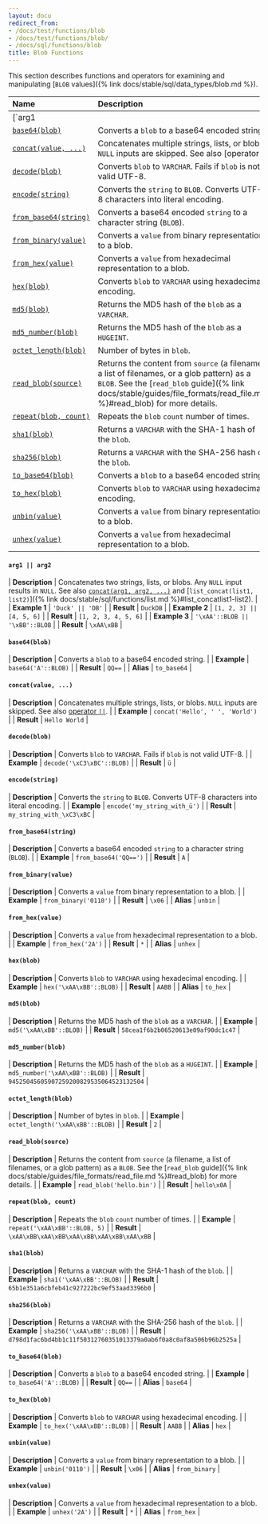 ```yaml
---
layout: docu
redirect_from:
- /docs/test/functions/blob
- /docs/test/functions/blob/
- /docs/sql/functions/blob
title: Blob Functions
---
```


<!-- markdownlint-disable MD001 -->

This section describes functions and operators for examining and manipulating [`BLOB` values]({% link docs/stable/sql/data_types/blob.md %}).

<!-- Start of section generated by scripts/generate_sql_function_docs.py; categories: [blob] -->
<!-- markdownlint-disable MD056 -->

| Name | Description |
|:--|:-------|
| [`arg1 || arg2`](#arg1--arg2) | Concatenates two strings, lists, or blobs. Any `NULL` input results in `NULL`. See also [`concat(arg1, arg2, ...)`](#concatvalue-) and [`list_concat(list1, list2)`]({% link docs/stable/sql/functions/list.md %}#list_concatlist1-list2). |
| [`base64(blob)`](#base64blob) | Converts a `blob` to a base64 encoded string. |
| [`concat(value, ...)`](#concatvalue-) | Concatenates multiple strings, lists, or blobs. `NULL` inputs are skipped. See also [operator `||`](#arg1--arg2). |
| [`decode(blob)`](#decodeblob) | Converts `blob` to `VARCHAR`. Fails if `blob` is not valid UTF-8. |
| [`encode(string)`](#encodestring) | Converts the `string` to `BLOB`. Converts UTF-8 characters into literal encoding. |
| [`from_base64(string)`](#from_base64string) | Converts a base64 encoded `string` to a character string (`BLOB`). |
| [`from_binary(value)`](#from_binaryvalue) | Converts a `value` from binary representation to a blob. |
| [`from_hex(value)`](#from_hexvalue) | Converts a `value` from hexadecimal representation to a blob. |
| [`hex(blob)`](#hexblob) | Converts `blob` to `VARCHAR` using hexadecimal encoding. |
| [`md5(blob)`](#md5blob) | Returns the MD5 hash of the `blob` as a `VARCHAR`. |
| [`md5_number(blob)`](#md5_numberblob) | Returns the MD5 hash of the `blob` as a `HUGEINT`. |
| [`octet_length(blob)`](#octet_lengthblob) | Number of bytes in `blob`. |
| [`read_blob(source)`](#read_blobsource) | Returns the content from `source` (a filename, a list of filenames, or a glob pattern) as a `BLOB`. See the [`read_blob` guide]({% link docs/stable/guides/file_formats/read_file.md %}#read_blob) for more details. |
| [`repeat(blob, count)`](#repeatblob-count) | Repeats the `blob` `count` number of times. |
| [`sha1(blob)`](#sha1blob) | Returns a `VARCHAR` with the SHA-1 hash of the `blob`. |
| [`sha256(blob)`](#sha256blob) | Returns a `VARCHAR` with the SHA-256 hash of the `blob`. |
| [`to_base64(blob)`](#to_base64blob) | Converts a `blob` to a base64 encoded string. |
| [`to_hex(blob)`](#to_hexblob) | Converts `blob` to `VARCHAR` using hexadecimal encoding. |
| [`unbin(value)`](#unbinvalue) | Converts a `value` from binary representation to a blob. |
| [`unhex(value)`](#unhexvalue) | Converts a `value` from hexadecimal representation to a blob. |

<!-- markdownlint-enable MD056 -->

#### `arg1 || arg2`

<div class="nostroke_table"></div>

| **Description** | Concatenates two strings, lists, or blobs. Any `NULL` input results in `NULL`. See also [`concat(arg1, arg2, ...)`](#concatvalue-) and [`list_concat(list1, list2)`]({% link docs/stable/sql/functions/list.md %}#list_concatlist1-list2). |
| **Example 1** | `'Duck' || 'DB'` |
| **Result** | `DuckDB` |
| **Example 2** | `[1, 2, 3] || [4, 5, 6]` |
| **Result** | `[1, 2, 3, 4, 5, 6]` |
| **Example 3** | `'\xAA'::BLOB || '\xBB'::BLOB` |
| **Result** | `\xAA\xBB` |

#### `base64(blob)`

<div class="nostroke_table"></div>

| **Description** | Converts a `blob` to a base64 encoded string. |
| **Example** | `base64('A'::BLOB)` |
| **Result** | `QQ==` |
| **Alias** | `to_base64` |

#### `concat(value, ...)`

<div class="nostroke_table"></div>

| **Description** | Concatenates multiple strings, lists, or blobs. `NULL` inputs are skipped. See also [operator `||`](#arg1--arg2). |
| **Example** | `concat('Hello', ' ', 'World')` |
| **Result** | `Hello World` |

#### `decode(blob)`

<div class="nostroke_table"></div>

| **Description** | Converts `blob` to `VARCHAR`. Fails if `blob` is not valid UTF-8. |
| **Example** | `decode('\xC3\xBC'::BLOB)` |
| **Result** | `ü` |

#### `encode(string)`

<div class="nostroke_table"></div>

| **Description** | Converts the `string` to `BLOB`. Converts UTF-8 characters into literal encoding. |
| **Example** | `encode('my_string_with_ü')` |
| **Result** | `my_string_with_\xC3\xBC` |

#### `from_base64(string)`

<div class="nostroke_table"></div>

| **Description** | Converts a base64 encoded `string` to a character string (`BLOB`). |
| **Example** | `from_base64('QQ==')` |
| **Result** | `A` |

#### `from_binary(value)`

<div class="nostroke_table"></div>

| **Description** | Converts a `value` from binary representation to a blob. |
| **Example** | `from_binary('0110')` |
| **Result** | `\x06` |
| **Alias** | `unbin` |

#### `from_hex(value)`

<div class="nostroke_table"></div>

| **Description** | Converts a `value` from hexadecimal representation to a blob. |
| **Example** | `from_hex('2A')` |
| **Result** | `*` |
| **Alias** | `unhex` |

#### `hex(blob)`

<div class="nostroke_table"></div>

| **Description** | Converts `blob` to `VARCHAR` using hexadecimal encoding. |
| **Example** | `hex('\xAA\xBB'::BLOB)` |
| **Result** | `AABB` |
| **Alias** | `to_hex` |

#### `md5(blob)`

<div class="nostroke_table"></div>

| **Description** | Returns the MD5 hash of the `blob` as a `VARCHAR`. |
| **Example** | `md5('\xAA\xBB'::BLOB)` |
| **Result** | `58cea1f6b2b06520613e09af90dc1c47` |

#### `md5_number(blob)`

<div class="nostroke_table"></div>

| **Description** | Returns the MD5 hash of the `blob` as a `HUGEINT`. |
| **Example** | `md5_number('\xAA\xBB'::BLOB)` |
| **Result** | `94525045605907259200829535064523132504` |

#### `octet_length(blob)`

<div class="nostroke_table"></div>

| **Description** | Number of bytes in `blob`. |
| **Example** | `octet_length('\xAA\xBB'::BLOB)` |
| **Result** | `2` |

#### `read_blob(source)`

<div class="nostroke_table"></div>

| **Description** | Returns the content from `source` (a filename, a list of filenames, or a glob pattern) as a `BLOB`. See the [`read_blob` guide]({% link docs/stable/guides/file_formats/read_file.md %}#read_blob) for more details. |
| **Example** | `read_blob('hello.bin')` |
| **Result** | `hello\x0A` |

#### `repeat(blob, count)`

<div class="nostroke_table"></div>

| **Description** | Repeats the `blob` `count` number of times. |
| **Example** | `repeat('\xAA\xBB'::BLOB, 5)` |
| **Result** | `\xAA\xBB\xAA\xBB\xAA\xBB\xAA\xBB\xAA\xBB` |

#### `sha1(blob)`

<div class="nostroke_table"></div>

| **Description** | Returns a `VARCHAR` with the SHA-1 hash of the `blob`. |
| **Example** | `sha1('\xAA\xBB'::BLOB)` |
| **Result** | `65b1e351a6cbfeb41c927222bc9ef53aad3396b0` |

#### `sha256(blob)`

<div class="nostroke_table"></div>

| **Description** | Returns a `VARCHAR` with the SHA-256 hash of the `blob`. |
| **Example** | `sha256('\xAA\xBB'::BLOB)` |
| **Result** | `d798d1fac6bd4bb1c11f50312760351013379a0ab6f0a8c0af8a506b96b2525a` |

#### `to_base64(blob)`

<div class="nostroke_table"></div>

| **Description** | Converts a `blob` to a base64 encoded string. |
| **Example** | `to_base64('A'::BLOB)` |
| **Result** | `QQ==` |
| **Alias** | `base64` |

#### `to_hex(blob)`

<div class="nostroke_table"></div>

| **Description** | Converts `blob` to `VARCHAR` using hexadecimal encoding. |
| **Example** | `to_hex('\xAA\xBB'::BLOB)` |
| **Result** | `AABB` |
| **Alias** | `hex` |

#### `unbin(value)`

<div class="nostroke_table"></div>

| **Description** | Converts a `value` from binary representation to a blob. |
| **Example** | `unbin('0110')` |
| **Result** | `\x06` |
| **Alias** | `from_binary` |

#### `unhex(value)`

<div class="nostroke_table"></div>

| **Description** | Converts a `value` from hexadecimal representation to a blob. |
| **Example** | `unhex('2A')` |
| **Result** | `*` |
| **Alias** | `from_hex` |

<!-- End of section generated by scripts/generate_sql_function_docs.py -->
